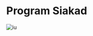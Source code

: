 # Program Siakad
![iu](https://user-images.githubusercontent.com/37220904/98753802-c8f00700-23f7-11eb-9a1a-cb791abd6e43.jpg)
